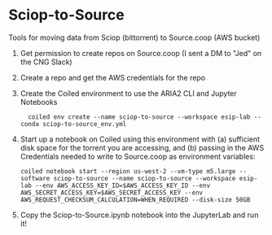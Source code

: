 # Sciop-to-Source
Tools for moving data from Sciop (bittorrent) to Source.coop (AWS bucket)

1. Get permission to create repos on Source.coop (I sent a DM to "Jed" on the CNG Slack)
1. Create a repo and get the AWS credentials for the repo

1. Create the Coiled environment to use the ARIA2 CLI and Jupyter Notebooks
   ```
     coiled env create --name sciop-to-source --workspace esip-lab --conda sciop-to-source_env.yml
   ```
1. Start up a notebook on Coiled using this environment with (a) sufficient disk space for the torrent you are accessing, and (b) passing in the AWS Credentials needed to write to Source.coop as environment variables:
   ```
   coiled notebook start --region us-west-2 --vm-type m5.large --software sciop-to-source --name sciop-to-source --workspace esip-lab --env AWS_ACCESS_KEY_ID=$AWS_ACCESS_KEY_ID --env AWS_SECRET_ACCESS_KEY=$AWS_SECRET_ACCESS_KEY --env AWS_REQUEST_CHECKSUM_CALCULATION=WHEN_REQUIRED --disk-size 50GB
   ``` 
1. Copy the Sciop-to-Source.ipynb notebook into the JupyterLab and run it!
